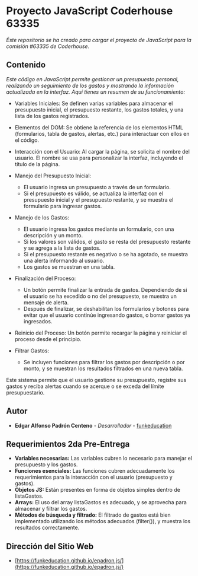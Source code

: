 # Proyecto JavaScript Coderhouse 63335

_Éste repositorio se ha creado para cargar el proyecto de JavaScript para la comisión #63335 de Coderhouse._

## Contenido

_Este código en JavaScript permite gestionar un presupuesto personal, realizando un seguimiento de los gastos y mostrando la información actualizada en la interfaz. Aquí tienes un resumen de su funcionamiento:_

* Variables Iniciales: Se definen varias variables para almacenar el presupuesto inicial, el presupuesto restante, los gastos totales, y una lista de los gastos registrados.

* Elementos del DOM: Se obtiene la referencia de los elementos HTML (formularios, tabla de gastos, alertas, etc.) para interactuar con ellos en el código.

* Interacción con el Usuario: Al cargar la página, se solicita el nombre del usuario. El nombre se usa para personalizar la interfaz, incluyendo el título de la página.

* Manejo del Presupuesto Inicial:
    * El usuario ingresa un presupuesto a través de un formulario.
    * Si el presupuesto es válido, se actualiza la interfaz con el presupuesto inicial y el presupuesto restante, y se muestra el formulario para ingresar gastos.

* Manejo de los Gastos:
    * El usuario ingresa los gastos mediante un formulario, con una descripción y un monto.
    * Si los valores son válidos, el gasto se resta del presupuesto restante y se agrega a la lista de gastos.
    * Si el presupuesto restante es negativo o se ha agotado, se muestra una alerta informando al usuario.
    * Los gastos se muestran en una tabla.

* Finalización del Proceso:
    * Un botón permite finalizar la entrada de gastos. Dependiendo de si el usuario se ha excedido o no del presupuesto, se muestra un mensaje de alerta.
    * Después de finalizar, se deshabilitan los formularios y botones para evitar que el usuario continúe ingresando gastos, o borrar gastos ya ingresados.

* Reinicio del Proceso: Un botón permite recargar la página y reiniciar el proceso desde el principio.

* Filtrar Gastos:
    * Se incluyen funciones para filtrar los gastos por descripción o por monto, y se muestran los resultados filtrados en una nueva tabla.

Este sistema permite que el usuario gestione su presupuesto, registre sus gastos y reciba alertas cuando se acerque o se exceda del límite presupuestario.

## Autor

* **Edgar Alfonso Padrón Centeno** - *Desarrollador* - [funkeducation](https://github.com/funkeducation)

## Requerimientos 2da Pre-Entrega

* **Variables necesarias:** Las variables cubren lo necesario para manejar el presupuesto y los gastos.
* **Funciones esenciales:** Las funciones cubren adecuadamente los requerimientos para la interacción con el usuario (presupuesto y gastos).
* **Objetos JS:** Están presentes en forma de objetos simples dentro de listaGastos.
* **Arrays:** El uso del array listaGastos es adecuado, y se aprovecha para almacenar y filtrar los gastos.
* **Métodos de búsqueda y filtrado:** El filtrado de gastos está bien implementado utilizando los métodos adecuados (filter()), y muestra los resultados correctamente.

## Dirección del Sitio Web

* [https://funkeducation.github.io/epadron.js/](https://funkeducation.github.io/epadron.js/)